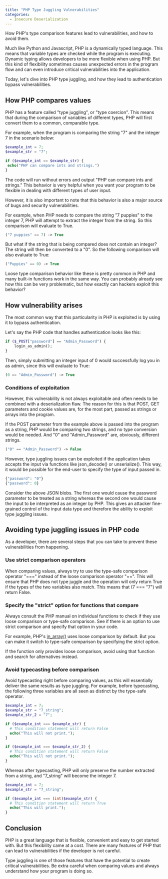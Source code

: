 ```yaml
---
title: "PHP Type Juggling Vulnerabilities"
categories:
  - Insecure Deserialization
---
```


How PHP's type comparison features lead to vulnerabilities, and how to avoid them.

Much like Python and Javascript, PHP is a dynamically typed language. This means that variable types are checked while the program is executing. Dynamic typing allows developers to be more flexible when using PHP. But this kind of flexibility sometimes causes unexpected errors in the program flow and can even introduce critical vulnerabilities into the application.

Today, let's dive into PHP type juggling, and how they lead to authentication bypass vulnerabilities.

## How PHP compares values

PHP has a feature called "type juggling", or "type coercion". This means that during the comparison of variables of different types, PHP will first convert them to a common, comparable type.

For example, when the program is comparing the string "7" and the integer 7 in the scenario below:

```php
$example_int = 7;
$example_str = "7";

if ($example_int == $example_str) {
 echo("PHP can compare ints and strings.")
}
```

The code will run without errors and output "PHP can compare ints and strings." This behavior is very helpful when you want your program to be flexible in dealing with different types of user input.

However, it is also important to note that this behavior is also a major source of bugs and security vulnerabilities.

For example, when PHP needs to compare the string "7 puppies" to the integer 7, PHP will attempt to extract the integer from the string. So this comparison will evaluate to True.

```php
("7 puppies" == 7) -> True
```

But what if the string that is being compared does not contain an integer? The string will then be converted to a "0". So the following comparison will also evaluate to True:

```php
("Puppies" == 0) -> True
```

Loose type comparison behavior like these is pretty common in PHP and many built-in functions work in the same way. You can probably already see how this can be very problematic, but how exactly can hackers exploit this behavior?

## How vulnerability arises

The most common way that this particularity in PHP is exploited is by using it to bypass authentication.

Let's say the PHP code that handles authentication looks like this:

```php
if ($_POST["password"] == "Admin_Password") {
	login_as_admin();
}
```

Then, simply submitting an integer input of 0 would successfully log you in as admin, since this will evaluate to True:

```php
(0 == "Admin_Password") -> True
```

### Conditions of exploitation

However, this vulnerability is not always exploitable and often needs to be combined with a deserialization flaw. The reason for this is that POST, GET parameters and cookie values are, for the most part, passed as strings or arrays into the program.

If the POST parameter from the example above is passed into the program as a string, PHP would be comparing two strings, and no type conversion would be needed. And "0" and "Admin_Password" are, obviously, different strings.

```php
("0" == "Admin_Password") -> False
```

However, type juggling issues can be exploited if the application takes accepts the input via functions like json_decode() or unserialize(). This way, it would be possible for the end-user to specify the type of input passed in.

```php
{"password": "0"}
{"password": 0}
```

Consider the above JSON blobs. The first one would cause the password parameter to be treated as a string whereas the second one would cause the input to be interpreted as an integer by PHP. This gives an attacker fine-grained control of the input data type and therefore the ability to exploit type juggling issues.

## Avoiding type juggling issues in PHP code

As a developer, there are several steps that you can take to prevent these vulnerabilities from happening.

### Use strict comparison operators

When comparing values, always try to use the type-safe comparison operator "===" instead of the loose comparison operator "==". This will ensure that PHP does not type juggle and the operation will only return True if the types of the two variables also match. This means that (7 === "7") will return False.

### Specify the "strict" option for functions that compare

Always consult the PHP manual on individual functions to check if they use loose comparison or type-safe comparison. See if there is an option to use strict comparison and specify that option in your code.

For example, PHP's [in_array()](https://www.php.net/manual/en/function.in-array.php) uses loose comparison by default. But you can make it switch to type-safe comparison by specifying the strict option.

If the function only provides loose comparison, avoid using that function and search for alternatives instead.

### Avoid typecasting before comparison

Avoid typecasting right before comparing values, as this will essentially deliver the same results as type juggling. For example, before typecasting, the following three variables are all seen as distinct by the type-safe operator.

```php
$example_int = 7;
$example_str = "7_string";
$example_str_2 = "7";

if ($example_int === $example_str) {
  # This condition statement will return False
  echo("This will not print.");
}

if ($example_int === $example_str_2) {
  # This condition statement will return False
  echo("This will not print.");
}
```

Whereas after typecasting, PHP will only preserve the number extracted from a string, and "7_string" will become the integer 7.

```php
$example_int = 7;
$example_str = "7_string";

if ($example_int === (int)$example_str) {
  # This condition statement will return True
  echo("This will print.");
}
```

## Conclusion

PHP is a great language that is flexible, convenient and easy to get started with. But this flexibility came at a cost. There are many features of PHP that can lead to vulnerabilities if the developer is not careful.

Type juggling is one of those features that have the potential to create critical vulnerabilities. Be extra careful when comparing values and always understand how your program is doing so.